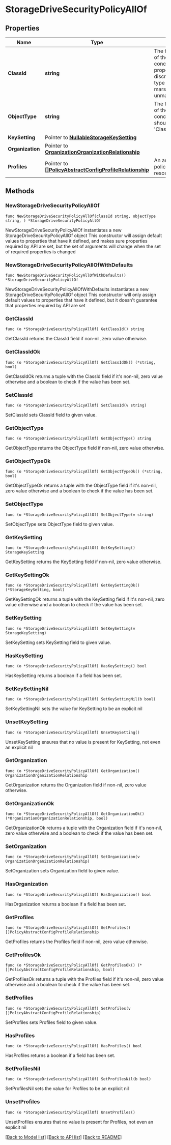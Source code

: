 # StorageDriveSecurityPolicyAllOf

## Properties

Name | Type | Description | Notes
------------ | ------------- | ------------- | -------------
**ClassId** | **string** | The fully-qualified name of the instantiated, concrete type. This property is used as a discriminator to identify the type of the payload when marshaling and unmarshaling data. | [default to "storage.DriveSecurityPolicy"]
**ObjectType** | **string** | The fully-qualified name of the instantiated, concrete type. The value should be the same as the &#39;ClassId&#39; property. | [default to "storage.DriveSecurityPolicy"]
**KeySetting** | Pointer to [**NullableStorageKeySetting**](StorageKeySetting.md) |  | [optional] 
**Organization** | Pointer to [**OrganizationOrganizationRelationship**](OrganizationOrganizationRelationship.md) |  | [optional] 
**Profiles** | Pointer to [**[]PolicyAbstractConfigProfileRelationship**](PolicyAbstractConfigProfileRelationship.md) | An array of relationships to policyAbstractConfigProfile resources. | [optional] 

## Methods

### NewStorageDriveSecurityPolicyAllOf

`func NewStorageDriveSecurityPolicyAllOf(classId string, objectType string, ) *StorageDriveSecurityPolicyAllOf`

NewStorageDriveSecurityPolicyAllOf instantiates a new StorageDriveSecurityPolicyAllOf object
This constructor will assign default values to properties that have it defined,
and makes sure properties required by API are set, but the set of arguments
will change when the set of required properties is changed

### NewStorageDriveSecurityPolicyAllOfWithDefaults

`func NewStorageDriveSecurityPolicyAllOfWithDefaults() *StorageDriveSecurityPolicyAllOf`

NewStorageDriveSecurityPolicyAllOfWithDefaults instantiates a new StorageDriveSecurityPolicyAllOf object
This constructor will only assign default values to properties that have it defined,
but it doesn't guarantee that properties required by API are set

### GetClassId

`func (o *StorageDriveSecurityPolicyAllOf) GetClassId() string`

GetClassId returns the ClassId field if non-nil, zero value otherwise.

### GetClassIdOk

`func (o *StorageDriveSecurityPolicyAllOf) GetClassIdOk() (*string, bool)`

GetClassIdOk returns a tuple with the ClassId field if it's non-nil, zero value otherwise
and a boolean to check if the value has been set.

### SetClassId

`func (o *StorageDriveSecurityPolicyAllOf) SetClassId(v string)`

SetClassId sets ClassId field to given value.


### GetObjectType

`func (o *StorageDriveSecurityPolicyAllOf) GetObjectType() string`

GetObjectType returns the ObjectType field if non-nil, zero value otherwise.

### GetObjectTypeOk

`func (o *StorageDriveSecurityPolicyAllOf) GetObjectTypeOk() (*string, bool)`

GetObjectTypeOk returns a tuple with the ObjectType field if it's non-nil, zero value otherwise
and a boolean to check if the value has been set.

### SetObjectType

`func (o *StorageDriveSecurityPolicyAllOf) SetObjectType(v string)`

SetObjectType sets ObjectType field to given value.


### GetKeySetting

`func (o *StorageDriveSecurityPolicyAllOf) GetKeySetting() StorageKeySetting`

GetKeySetting returns the KeySetting field if non-nil, zero value otherwise.

### GetKeySettingOk

`func (o *StorageDriveSecurityPolicyAllOf) GetKeySettingOk() (*StorageKeySetting, bool)`

GetKeySettingOk returns a tuple with the KeySetting field if it's non-nil, zero value otherwise
and a boolean to check if the value has been set.

### SetKeySetting

`func (o *StorageDriveSecurityPolicyAllOf) SetKeySetting(v StorageKeySetting)`

SetKeySetting sets KeySetting field to given value.

### HasKeySetting

`func (o *StorageDriveSecurityPolicyAllOf) HasKeySetting() bool`

HasKeySetting returns a boolean if a field has been set.

### SetKeySettingNil

`func (o *StorageDriveSecurityPolicyAllOf) SetKeySettingNil(b bool)`

 SetKeySettingNil sets the value for KeySetting to be an explicit nil

### UnsetKeySetting
`func (o *StorageDriveSecurityPolicyAllOf) UnsetKeySetting()`

UnsetKeySetting ensures that no value is present for KeySetting, not even an explicit nil
### GetOrganization

`func (o *StorageDriveSecurityPolicyAllOf) GetOrganization() OrganizationOrganizationRelationship`

GetOrganization returns the Organization field if non-nil, zero value otherwise.

### GetOrganizationOk

`func (o *StorageDriveSecurityPolicyAllOf) GetOrganizationOk() (*OrganizationOrganizationRelationship, bool)`

GetOrganizationOk returns a tuple with the Organization field if it's non-nil, zero value otherwise
and a boolean to check if the value has been set.

### SetOrganization

`func (o *StorageDriveSecurityPolicyAllOf) SetOrganization(v OrganizationOrganizationRelationship)`

SetOrganization sets Organization field to given value.

### HasOrganization

`func (o *StorageDriveSecurityPolicyAllOf) HasOrganization() bool`

HasOrganization returns a boolean if a field has been set.

### GetProfiles

`func (o *StorageDriveSecurityPolicyAllOf) GetProfiles() []PolicyAbstractConfigProfileRelationship`

GetProfiles returns the Profiles field if non-nil, zero value otherwise.

### GetProfilesOk

`func (o *StorageDriveSecurityPolicyAllOf) GetProfilesOk() (*[]PolicyAbstractConfigProfileRelationship, bool)`

GetProfilesOk returns a tuple with the Profiles field if it's non-nil, zero value otherwise
and a boolean to check if the value has been set.

### SetProfiles

`func (o *StorageDriveSecurityPolicyAllOf) SetProfiles(v []PolicyAbstractConfigProfileRelationship)`

SetProfiles sets Profiles field to given value.

### HasProfiles

`func (o *StorageDriveSecurityPolicyAllOf) HasProfiles() bool`

HasProfiles returns a boolean if a field has been set.

### SetProfilesNil

`func (o *StorageDriveSecurityPolicyAllOf) SetProfilesNil(b bool)`

 SetProfilesNil sets the value for Profiles to be an explicit nil

### UnsetProfiles
`func (o *StorageDriveSecurityPolicyAllOf) UnsetProfiles()`

UnsetProfiles ensures that no value is present for Profiles, not even an explicit nil

[[Back to Model list]](../README.md#documentation-for-models) [[Back to API list]](../README.md#documentation-for-api-endpoints) [[Back to README]](../README.md)


